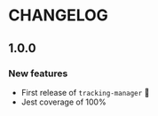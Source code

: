 # CHANGELOG

## 1.0.0

### New features

* First release of `tracking-manager` 🚀
* Jest coverage of 100%
